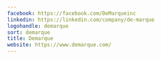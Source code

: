 ```yaml
---
facebook: https://facebook.com/DeMarqueinc
linkedin: https://linkedin.com/company/de-marque
logohandle: demarque
sort: demarque
title: Demarque
website: https://www.demarque.com/
---
```

